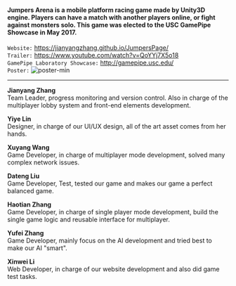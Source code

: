 <h4>Jumpers Arena is a mobile platform racing game made by Unity3D engine. Players can have a match with another players online, or fight against monsters solo. This game was elected to the USC GamePipe Showcase in May 2017.</h4>

`Website:` https://jianyangzhang.github.io/JumpersPage/<br/>
`Trailer:` https://www.youtube.com/watch?v=QoYYj7X5o18<br/>
`GamePipe Laboratory Showcase:` http://gamepipe.usc.edu/<br/>
`Poster:` ![poster-min](https://cloud.githubusercontent.com/assets/22739177/25870935/b113b8d2-34ba-11e7-865f-3389a54efc50.jpg)<br/>

-------------------------------------------------------------------------------------------------------------------------------------------

**Jianyang Zhang**<br/>
Team Leader, progress monitoring and version control. Also in charge of the multiplayer lobby system and front-end elements development.

**Yiye Lin**<br/>
Designer, in charge of our UI/UX design, all of the art asset comes from her hands.

**Xuyang Wang**<br/>
Game Developer, in charge of multiplayer mode development, solved many complex network issues.

**Dateng Liu**<br/>
Game Developer, Test, tested our game and makes our game a perfect balanced game.

**Haotian Zhang**<br/>
Game Developer, in charge of single player mode development, build the single game logic and reusable interface for multiplayer.

**Yufei Zhang**<br/>
Game Developer, mainly focus on the AI development and tried best to make our AI "smart".

**Xinwei Li**<br/>
Web Developer, in charge of our website development and also did game test tasks.
